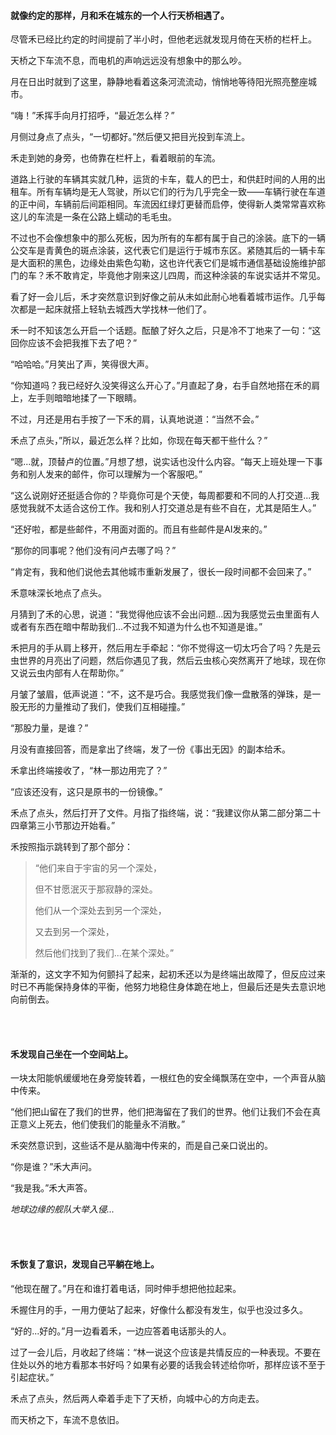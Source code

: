 #### 就像约定的那样，月和禾在城东的一个人行天桥相遇了。

尽管禾已经比约定的时间提前了半小时，但他老远就发现月倚在天桥的栏杆上。

天桥之下车流不息，而电机的声响远远没有想象中的那么吵。

月在日出时就到了这里，静静地看着这条河流流动，悄悄地等待阳光照亮整座城市。

“嗨！”禾挥手向月打招呼，“最近怎么样？”

月侧过身点了点头，“一切都好。”然后便又把目光投到车流上。

禾走到她的身旁，也倚靠在栏杆上，看着眼前的车流。

道路上行驶的车辆其实就几种，运货的卡车，载人的巴士，和供赶时间的人用的出租车。所有车辆均是无人驾驶，所以它们的行为几乎完全一致——车辆行驶在车道的正中间，车辆前后间距相同。车流因红绿灯更替而启停，使得新人类常常喜欢称这儿的车流是一条在公路上蠕动的毛毛虫。

不过也不会像想象中的那么死板，因为所有的车都有属于自己的涂装。底下的一辆公交车是青黄色的斑点涂装，这代表它们是运行于城市东区。紧随其后的一辆卡车是大面积的黑色，边缘处由紫色勾勒，这也许代表它们是城市通信基础设施维护部门的车？禾不敢肯定，毕竟他才刚来这儿四周，而这种涂装的车说实话并不常见。

看了好一会儿后，禾才突然意识到好像之前从未如此耐心地看着城市运作。几乎每次都是一起床就搭上轻轨去城西大学找林一他们了。

禾一时不知该怎么开启一个话题。酝酿了好久之后，只是冷不丁地来了一句：“这回你应该不会把我推下去了吧？”

“哈哈哈。”月笑出了声，笑得很大声。

“你知道吗？我已经好久没笑得这么开心了。”月直起了身，右手自然地搭在禾的肩上，左手则暗暗地揉了一下眼睛。

不过，月还是用右手按了一下禾的肩，认真地说道：“当然不会。”

禾点了点头，”所以，最近怎么样？比如，你现在每天都干些什么？”

“嗯...就，顶替卢的位置。”月想了想，说实话也没什么内容。“每天上班处理一下事务和别人发来的邮件，你可以理解为一个客服吧。”

“这么说刚好还挺适合你的？毕竟你可是个天使，每周都要和不同的人打交道...我感觉我就不太适合这份工作。我和别人打交道总是有些不自在，尤其是陌生人。”

“还好啦，都是些邮件，不用面对面的。而且有些邮件是AI发来的。”

“那你的同事呢？他们没有问卢去哪了吗？”

“肯定有，我和他们说他去其他城市重新发展了，很长一段时间都不会回来了。”

禾意味深长地点了点头。

月猜到了禾的心思，说道：“我觉得他应该不会出问题...因为我感觉云虫里面有人或者有东西在暗中帮助我们...不过我不知道为什么也不知道是谁。”

禾把月的手从肩上移开，然后用左手牵起：“你不觉得这一切太巧合了吗？先是云虫世界的月亮出了问题，然后你遇见了我，然后云虫核心突然离开了地球，现在你又说云虫内部有人在帮助你。”

月皱了皱眉，低声说道：“不，这不是巧合。我感觉我们像一盘散落的弹珠，是一股无形的力量推动了我们，使我们互相碰撞。”

“那股力量，是谁？”

月没有直接回答，而是拿出了终端，发了一份《事出无因》的副本给禾。

禾拿出终端接收了，“林一那边用完了？”

“应该还没有，这只是原书的一份镜像。”

禾点了点头，然后打开了文件。月指了指终端，说：“我建议你从第二部分第二十四章第三小节那边开始看。”

禾按照指示跳转到了那个部分：

> “他们来自于宇宙的另一个深处，
> 
> 但不甘愿泯灭于那寂静的深处。
> 
> 他们从一个深处去到另一个深处，
> 
> 又去到另一个深处，
> 
> 然后他们找到了我们...在某个深处。”

渐渐的，这文字不知为何颤抖了起来，起初禾还以为是终端出故障了，但反应过来时已不再能保持身体的平衡，他努力地稳住身体跪在地上，但最后还是失去意识地向前倒去。

<br><br>

#### 禾发现自己坐在一个空间站上。

一块太阳能帆缓缓地在身旁旋转着，一根红色的安全绳飘荡在空中，一个声音从脑中传来。

“他们把山留在了我们的世界，他们把海留在了我们的世界。他们让我们不会在真正意义上死去，他们使我们的能量永不消散。”

禾突然意识到，这些话不是从脑海中传来的，而是自己亲口说出的。

“你是谁？”禾大声问。

“我是我。”禾大声答。

*地球边缘的舰队大举入侵...*

<br><br>

#### 禾恢复了意识，发现自己平躺在地上。

“他现在醒了。”月在和谁打着电话，同时伸手想把他拉起来。

禾握住月的手，一用力便站了起来，好像什么都没有发生，似乎也没过多久。

“好的...好的。”月一边看着禾，一边应答着电话那头的人。

过了一会儿后，月收起了终端：“林一说这个应该是共情反应的一种表现。不要在住处以外的地方看那本书好吗？如果有必要的话我会转述给你听，那样应该不至于引起症状。”

禾点了点头，然后两人牵着手走下了天桥，向城中心的方向走去。

而天桥之下，车流不息依旧。
